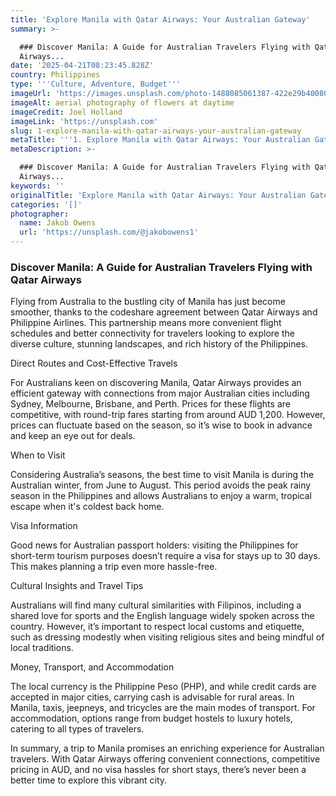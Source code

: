 ```yaml
---
title: 'Explore Manila with Qatar Airways: Your Australian Gateway'
summary: >-

  ### Discover Manila: A Guide for Australian Travelers Flying with Qatar
  Airways...
date: '2025-04-21T08:23:45.828Z'
country: Philippines
type: '''Culture, Adventure, Budget'''
imageUrl: 'https://images.unsplash.com/photo-1488085061387-422e29b40080'
imageAlt: aerial photography of flowers at daytime
imageCredit: Joel Holland
imageLink: 'https://unsplash.com'
slug: 1-explore-manila-with-qatar-airways-your-australian-gateway
metaTitle: '''1. Explore Manila with Qatar Airways: Your Australian Gateway'''
metaDescription: >-

  ### Discover Manila: A Guide for Australian Travelers Flying with Qatar
  Airways...
keywords: ''
originalTitle: 'Explore Manila with Qatar Airways: Your Australian Gateway'
categories: '[]'
photographer:
  name: Jakob Owens
  url: 'https://unsplash.com/@jakobowens1'
---
```








### Discover Manila: A Guide for Australian Travelers Flying with Qatar Airways

Flying from Australia to the bustling city of Manila has just become smoother, thanks to the codeshare agreement between Qatar Airways and Philippine Airlines. This partnership means more convenient flight schedules and better connectivity for travelers looking to explore the diverse culture, stunning landscapes, and rich history of the Philippines.

Direct Routes and Cost-Effective Travels

For Australians keen on discovering Manila, Qatar Airways provides an efficient gateway with connections from major Australian cities including Sydney, Melbourne, Brisbane, and Perth. Prices for these flights are competitive, with round-trip fares starting from around AUD 1,200. However, prices can fluctuate based on the season, so it’s wise to book in advance and keep an eye out for deals.

When to Visit

Considering Australia’s seasons, the best time to visit Manila is during the Australian winter, from June to August. This period avoids the peak rainy season in the Philippines and allows Australians to enjoy a warm, tropical escape when it's coldest back home.

Visa Information

Good news for Australian passport holders: visiting the Philippines for short-term tourism purposes doesn’t require a visa for stays up to 30 days. This makes planning a trip even more hassle-free.

Cultural Insights and Travel Tips

Australians will find many cultural similarities with Filipinos, including a shared love for sports and the English language widely spoken across the country. However, it’s important to respect local customs and etiquette, such as dressing modestly when visiting religious sites and being mindful of local traditions.

Money, Transport, and Accommodation

The local currency is the Philippine Peso (PHP), and while credit cards are accepted in major cities, carrying cash is advisable for rural areas. In Manila, taxis, jeepneys, and tricycles are the main modes of transport. For accommodation, options range from budget hostels to luxury hotels, catering to all types of travelers.

In summary, a trip to Manila promises an enriching experience for Australian travelers. With Qatar Airways offering convenient connections, competitive pricing in AUD, and no visa hassles for short stays, there’s never been a better time to explore this vibrant city.

